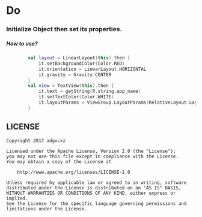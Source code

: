 # Do


### Initialize Object then set its properties.

##### How to use?

```kotlin
        val layout = LinearLayout(this).then {
            it.setBackgroundColor(Color.RED)
            it.orientation = LinearLayout.HORIZONTAL
            it.gravity = Gravity.CENTER
        }
        val view = TextView(this).then {
            it.text = getString(R.string.app_name)
            it.setTextColor(Color.WHITE)
            it.layoutParams = ViewGroup.LayoutParams(RelativeLayout.LayoutParams.MATCH_PARENT, RelativeLayout.LayoutParams.MATCH_PARENT)
        }
```

## LICENSE

    Copyright 2017 adgvcxz

    Licensed under the Apache License, Version 2.0 (the "License");
    you may not use this file except in compliance with the License.
    You may obtain a copy of the License at

        http://www.apache.org/licenses/LICENSE-2.0

    Unless required by applicable law or agreed to in writing, software
    distributed under the License is distributed on an "AS IS" BASIS,
    WITHOUT WARRANTIES OR CONDITIONS OF ANY KIND, either express or implied.
    See the License for the specific language governing permissions and
    limitations under the License.

